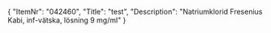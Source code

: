 {
  "ItemNr": "042460",
  "Title": "test",
  "Description": "Natriumklorid Fresenius Kabi, inf-vätska, lösning 9 mg/ml"
}